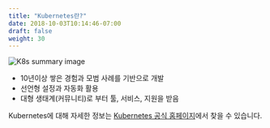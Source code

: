 ```yaml
---
title: "Kubernetes란?"
date: 2018-10-03T10:14:46-07:00
draft: false
weight: 30
---
```


![K8s summary image](/images/introduction/what_is_k8s_new.png)

* 10년이상 쌓은 경험과 모범 사례를 기반으로 개발
* 선언형 설정과 자동화 활용
* 대형 생태계(커뮤니티)로 부터 툴, 서비스, 지원을 받음

Kubernetes에 대해 자세한 정보는 [Kubernetes 공식 홈페이지](https://kubernetes.io/ko/docs/concepts/overview/what-is-kubernetes/)에서 찾을 수 있습니다.